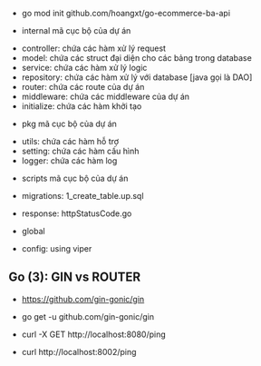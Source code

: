 - go mod init github.com/hoangxt/go-ecommerce-ba-api

* internal mã cục bộ của dự án

- controller: chứa các hàm xử lý request
- model: chứa các struct đại diện cho các bảng trong database
- service: chứa các hàm xử lý logic
- repository: chứa các hàm xử lý với database [java gọi là DAO]
- router: chứa các route của dự án
- middleware: chứa các middleware của dự án
- initialize: chứa các hàm khởi tạo

* pkg mã cục bộ của dự án

- utils: chứa các hàm hỗ trợ
- setting: chứa các hàm cấu hình
- logger: chứa các hàm log

* scripts mã cục bộ của dự án
* migrations:
  1_create_table.up.sql

* response:
  httpStatusCode.go

* global
* config: using viper

## Go (3): GIN vs ROUTER

- https://github.com/gin-gonic/gin
- go get -u github.com/gin-gonic/gin

- curl -X GET http://localhost:8080/ping

- curl http://localhost:8002/ping
